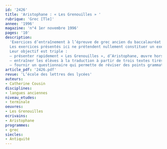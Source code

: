 ```yaml
---
id: '2426'
title: 'Aristophane : « Les Grenouilles » '
rubrique: 'Grec [Tle]'
annee: '1996'
magazine: 'n°4 1er novembre 1996'
pages: '10'
description: 
  'Exercices d’entraînement à l’épreuve de grec ancien du baccalauréat (série L)…
  Les exercices présentés ici ne prétendent nullement constituer un exemple de sujet. Ils se veulent uniquement une préparation et, pour cette raison, mêlent les deux parties de l’épreuve écrite (traduction et questionnaire). Ils peuvent être proposés aux élèves en complément de l’étude des « Nuées », d’Aristophane.
  Leur objectif est triple :
  – présenter rapidement « Les Grenouilles », d’Aristophane, œuvre hors programme, mais sur laquelle peut porter l’épreuve de traduction : connaître le contexte s’avère souvent utile lors de ce genre d’exercice ;
  – entraîner les élèves à la traduction à partir de trois textes tirés de cette œuvre ;
  – fournir un questionnaire qui permette de réviser des points grammaticaux fondamentaux et d’aborder une étude plus littéraire en établissant un parallèle avec « Les Nuées » chaque fois que l’occasion s’en présente.'
article_pdf: '2426.pdf'
revue: 'L’école des lettres des lycées'
auteurs:
- Catherine Cousin
disciplines:
- langues anciennes
niveau_etudes:
- terminale
oeuvres:
- Les Grenouilles
ecrivains:
- Aristophane
programmes:
- grec
siecles:
- Antiquité
---
```

